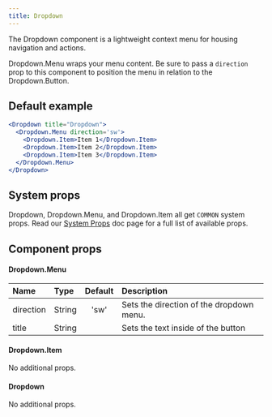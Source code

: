 ```yaml
---
title: Dropdown
---
```

The Dropdown component is a lightweight context menu for housing navigation and actions.

Dropdown.Menu wraps your menu content. Be sure to pass a `direction` prop to this component to position the menu in relation to the Dropdown.Button.

## Default example
```jsx live
<Dropdown title="Dropdown">
  <Dropdown.Menu direction='sw'>
    <Dropdown.Item>Item 1</Dropdown.Item>
    <Dropdown.Item>Item 2</Dropdown.Item>
    <Dropdown.Item>Item 3</Dropdown.Item>
  </Dropdown.Menu>
</Dropdown>
```

## System props

Dropdown, Dropdown.Menu, and Dropdown.Item all get `COMMON` system props. Read our [System Props](/components/docs/system-props) doc page for a full list of available props.

## Component props

#### Dropdown.Menu
| Name | Type | Default | Description |
| :- | :- | :-: | :- |
| direction | String | 'sw' | Sets the direction of the dropdown menu. |
| title | String | | Sets the text inside of the button |

#### Dropdown.Item
No additional props.

#### Dropdown
No additional props.
